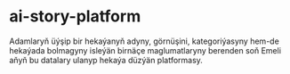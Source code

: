 # ai-story-platform
Adamlaryň üýşip bir hekaýanyň adyny, görnüşini, kategoriýasyny hem-de hekaýada bolmagyny isleýän birnäçe maglumatlaryny berenden soň Emeli aňyň bu datalary ulanyp hekaýa düzýän platformasy.
